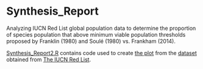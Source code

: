 # Synthesis_Report
Analyzing IUCN Red List global population data to determine the proportion of species population that above minimum viable population thresholds proposed by Franklin (1980) and Soulé (1980) vs. Frankham (2014).

[Synthesis_Report2.R](Synthesis_Report2.R) contains code used to create [the plot](Plot.png) from the [dataset](LPD2022_public.csv) obtained from [The IUCN Red List](https://www.iucnredlist.org/en).
